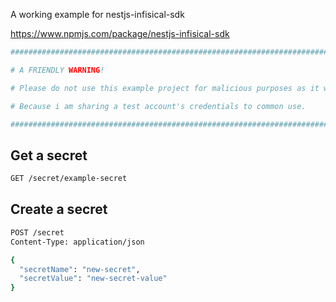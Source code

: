 A working example for nestjs-infisical-sdk

https://www.npmjs.com/package/nestjs-infisical-sdk

```bash
##############################################################################################################

# A FRIENDLY WARNING!

# Please do not use this example project for malicious purposes as it will affect the experience of other developers. Cheers :)

# Because i am sharing a test account's credentials to common use.

##############################################################################################################


```

## Get a secret

```bash
GET /secret/example-secret
```

## Create a secret

```bash
POST /secret
Content-Type: application/json

{
  "secretName": "new-secret",
  "secretValue": "new-secret-value"
}
```
